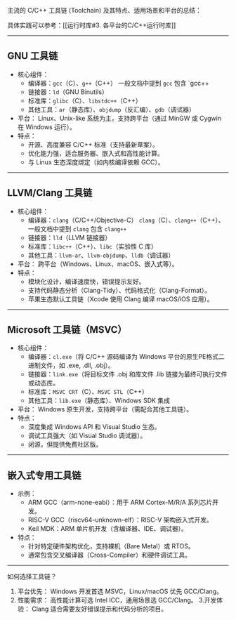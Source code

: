 
主流的 C/C++ 工具链 (Toolchain) 及其特点、适用场景和平台的总结：

具体实践可以参考：[[运行时库#3. 各平台的C/C++运行时库]]

---
## GNU 工具链

- 核心组件：
	- 编译器：`gcc`（C）、`g++`（C++）
		一般文档中提到 `gcc` 包含 `gcc++
	- 链接器：`ld`（GNU Binutils）
	- 标准库：`glibc`（C）、`libstdc++`（C++）
	- 其他工具：`ar`（静态库）、`objdump`（反汇编）、`gdb`（调试器）
- 平台： 
	Linux、Unix-like 系统为主，支持跨平台（通过 MinGW 或 Cygwin 在 Windows 运行）。
- 特点：
	- 开源、高度兼容 C/C++ 标准（支持最新草案）。
	- 优化能力强，适合服务器、嵌入式和高性能计算。
	- 与 Linux 生态深度绑定（如内核编译依赖 GCC）。

---
## LLVM/Clang 工具链

- 核心组件：
	- 编译器：`clang`（C/C++/Objective-C）
		`clang`（C）、`clang++`（C++）、一般文档中提到 `clang` 包含 `clang++`
	- 链接器：`lld`（LLVM 链接器）
	- 标准库：`libc++`（C++）、`libc`（实验性 C 库）
	- 其他工具：`llvm-ar`、`llvm-objdump`、`lldb`（调试器）
- 平台：
	跨平台（Windows、Linux、macOS、嵌入式等）。
- 特点：
	- 模块化设计，编译速度快，错误提示友好。
	- 支持代码静态分析（Clang-Tidy）、代码格式化（Clang-Format）。
	- 苹果生态默认工具链（Xcode 使用 Clang 编译 macOS/iOS 应用）。

---
## Microsoft 工具链（MSVC）

- 核心组件：
	- 编译器：`cl.exe`（将 C/C++ 源码编译为 Windows 平台的原生PE格式二进制文件，如 .exe, .dll, .obj）。
	- 链接器：`link.exe`（将目标文件 .obj 和库文件 .lib 链接为最终可执行文件或动态库。
	- 标准库：`MSVC CRT`（C）、`MSVC STL`（C++）
	- 其他工具：`lib.exe`（静态库）、Windows SDK 集成
- 平台：
	Windows 原生开发，支持跨平台（需配合其他工具链）。
- 特点：
	- 深度集成 Windows API 和 Visual Studio 生态。
	- 调试工具强大（如 Visual Studio 调试器）。
	- 闭源，但提供免费社区版。

---
## 嵌入式专用工具链

- 示例：
	- ARM GCC（arm-none-eabi）：用于 ARM Cortex-M/R/A 系列芯片开发。
	- RISC-V GCC（riscv64-unknown-elf）：RISC-V 架构嵌入式开发。
	- Keil MDK：ARM 单片机开发（含编译器、IDE、调试器）。
- 特点：
	- 针对特定硬件架构优化，支持裸机（Bare Metal）或 RTOS。
	- 通常包含交叉编译器（Cross-Compiler）和硬件调试工具。

---
 
如何选择工具链？

1. 平台优先：
	Windows 开发首选 MSVC，Linux/macOS 优先 GCC/Clang。
2. 性能需求：
	高性能计算可选 Intel ICC，通用场景选 GCC/Clang。
3.开发体验：
	Clang 适合需要友好错误提示和代码分析的项目。